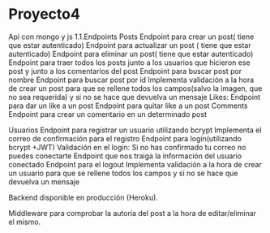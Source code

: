 # Proyecto4
Api con mongo y js
1.1.Endpoints
  Posts
Endpoint para crear un post( tiene que estar autenticado)
Endpoint para actualizar un post ( tiene que estar autenticado)
Endpoint para eliminar un post( tiene que estar autenticado)
Endpoint para traer todos los posts junto a los usuarios que hicieron ese post y junto a los comentarios del post
Endpoint para buscar post por nombre
Endpoint para buscar post por id
Implementa validación a la hora de crear un post para que se rellene todos los campos(salvo la imagen, que no sea requerida) y si no se hace que devuelva un mensaje
Likes:
Endpoint para dar un like a un post
Endpoint para quitar like a un post
  Comments
Endpoint para crear un comentario en un determinado post

 Usuarios
Endpoint para registrar un usuario utilizando bcrypt
Implementa el correo de confirmación para el registro
Endpoint para login(utilizando bcrypt +JWT)
Validación en el login:
Si no has confirmado tu correo no puedes conectarte
Endpoint que nos traiga la información del usuario conectado
Endpoint para el logout
Implementa validación a la hora de crear un usuario para que se rellene todos los campos y si no se hace que devuelva un mensaje

Backend disponible en producción (Heroku).

Middleware para comprobar la autoría del post a la hora de editar/eliminar el mismo.

